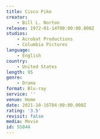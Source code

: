 ```yaml
---
title: Cisco Pike
creator:
    - Bill L. Norton
release: 1972-01-14T00:00:00.000Z
studios:
    - Acrobat Productions
    - Columbia Pictures
language:
    - English
country:
    - United States
length: 95
genre:
    - Drama
format: Blu-ray
service: ''
venue: Home
date: 2021-10-16T04:00:00.000Z
rating: '3.5'
revisit: false
media: Movie
id: 55044
---
```



